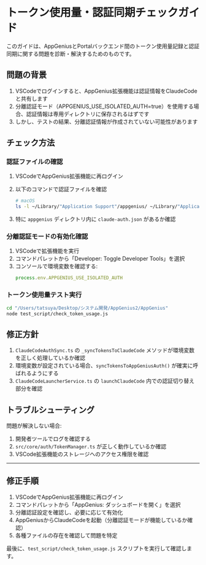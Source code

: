 # トークン使用量・認証同期チェックガイド

このガイドは、AppGeniusとPortalバックエンド間のトークン使用量記録と認証同期に関する問題を診断・解決するためのものです。

## 問題の背景

1. VSCodeでログインすると、AppGenius拡張機能は認証情報をClaudeCodeと共有します
2. 分離認証モード（APPGENIUS_USE_ISOLATED_AUTH=true）を使用する場合、認証情報は専用ディレクトリに保存されるはずです
3. しかし、テストの結果、分離認証情報が作成されていない可能性があります

## チェック方法

### 認証ファイルの確認

1. VSCodeでAppGenius拡張機能に再ログイン
2. 以下のコマンドで認証ファイルを確認
   ```bash
   # macOS
   ls -l ~/Library/"Application Support"/appgenius/ ~/Library/"Application Support"/claude-cli/
   ```

3. 特に `appgenius` ディレクトリ内に `claude-auth.json` があるか確認

### 分離認証モードの有効化確認

1. VSCodeで拡張機能を実行
2. コマンドパレットから「Developer: Toggle Developer Tools」を選択
3. コンソールで環境変数を確認する:
   ```javascript
   process.env.APPGENIUS_USE_ISOLATED_AUTH
   ```

### トークン使用量テスト実行

```bash
cd "/Users/tatsuya/Desktop/システム開発/AppGenius2/AppGenius"
node test_script/check_token_usage.js
```

## 修正方針

1. `ClaudeCodeAuthSync.ts` の `_syncTokensToClaudeCode` メソッドが環境変数を正しく処理しているか確認
2. 環境変数が設定されている場合、`syncTokensToAppGeniusAuth()` が確実に呼ばれるようにする
3. `ClaudeCodeLauncherService.ts` の `launchClaudeCode` 内での認証切り替え部分を確認

## トラブルシューティング

問題が解決しない場合:

1. 開発者ツールでログを確認する
2. `src/core/auth/TokenManager.ts` が正しく動作しているか確認
3. VSCode拡張機能のストレージへのアクセス権限を確認

---

## 修正手順

1. VSCodeでAppGenius拡張機能に再ログイン
2. コマンドパレットから「AppGenius: ダッシュボードを開く」を選択
3. 分離認証設定を確認し、必要に応じて有効化
4. AppGeniusからClaudeCodeを起動（分離認証モードが機能しているか確認）
5. 各種ファイルの存在を確認して問題を特定

最後に、`test_script/check_token_usage.js` スクリプトを実行して確認します。